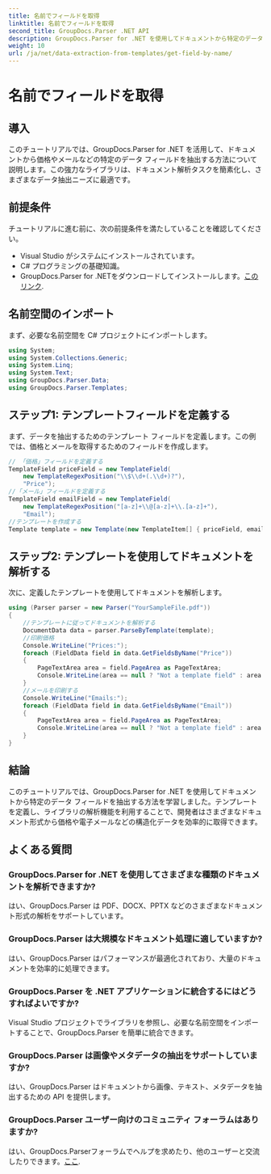 ```yaml
---
title: 名前でフィールドを取得
linktitle: 名前でフィールドを取得
second_title: GroupDocs.Parser .NET API
description: GroupDocs.Parser for .NET を使用してドキュメントから特定のデータ フィールドを抽出する方法を学習します。コード例を使用したステップ バイ ステップ ガイド。
weight: 10
url: /ja/net/data-extraction-from-templates/get-field-by-name/
---
```


# 名前でフィールドを取得

## 導入
このチュートリアルでは、GroupDocs.Parser for .NET を活用して、ドキュメントから価格やメールなどの特定のデータ フィールドを抽出する方法について説明します。この強力なライブラリは、ドキュメント解析タスクを簡素化し、さまざまなデータ抽出ニーズに最適です。
## 前提条件
チュートリアルに進む前に、次の前提条件を満たしていることを確認してください。
- Visual Studio がシステムにインストールされています。
- C# プログラミングの基礎知識。
-  GroupDocs.Parser for .NETをダウンロードしてインストールします。[このリンク](https://releases.groupdocs.com/parser/net/).

## 名前空間のインポート
まず、必要な名前空間を C# プロジェクトにインポートします。
```csharp
using System;
using System.Collections.Generic;
using System.Linq;
using System.Text;
using GroupDocs.Parser.Data;
using GroupDocs.Parser.Templates;
```
## ステップ1: テンプレートフィールドを定義する
まず、データを抽出するためのテンプレート フィールドを定義します。この例では、価格とメールを取得するためのフィールドを作成します。
```csharp
// 「価格」フィールドを定義する
TemplateField priceField = new TemplateField(
    new TemplateRegexPosition("\\$\\d+(.\\d+)?"),
    "Price");
//「メール」フィールドを定義する
TemplateField emailField = new TemplateField(
    new TemplateRegexPosition("[a-z]+\\@[a-z]+\\.[a-z]+"),
    "Email");
//テンプレートを作成する
Template template = new Template(new TemplateItem[] { priceField, emailField });
```
## ステップ2: テンプレートを使用してドキュメントを解析する
次に、定義したテンプレートを使用してドキュメントを解析します。
```csharp
using (Parser parser = new Parser("YourSampleFile.pdf"))
{
    //テンプレートに従ってドキュメントを解析する
    DocumentData data = parser.ParseByTemplate(template);
    //印刷価格
    Console.WriteLine("Prices:");
    foreach (FieldData field in data.GetFieldsByName("Price"))
    {
        PageTextArea area = field.PageArea as PageTextArea;
        Console.WriteLine(area == null ? "Not a template field" : area.Text);
    }
    //メールを印刷する
    Console.WriteLine("Emails:");
    foreach (FieldData field in data.GetFieldsByName("Email"))
    {
        PageTextArea area = field.PageArea as PageTextArea;
        Console.WriteLine(area == null ? "Not a template field" : area.Text);
    }
}
```

## 結論
このチュートリアルでは、GroupDocs.Parser for .NET を使用してドキュメントから特定のデータ フィールドを抽出する方法を学習しました。テンプレートを定義し、ライブラリの解析機能を利用することで、開発者はさまざまなドキュメント形式から価格や電子メールなどの構造化データを効率的に取得できます。

## よくある質問
### GroupDocs.Parser for .NET を使用してさまざまな種類のドキュメントを解析できますか?
はい、GroupDocs.Parser は PDF、DOCX、PPTX などのさまざまなドキュメント形式の解析をサポートしています。
### GroupDocs.Parser は大規模なドキュメント処理に適していますか?
はい、GroupDocs.Parser はパフォーマンスが最適化されており、大量のドキュメントを効率的に処理できます。
### GroupDocs.Parser を .NET アプリケーションに統合するにはどうすればよいですか?
Visual Studio プロジェクトでライブラリを参照し、必要な名前空間をインポートすることで、GroupDocs.Parser を簡単に統合できます。
### GroupDocs.Parser は画像やメタデータの抽出をサポートしていますか?
はい、GroupDocs.Parser はドキュメントから画像、テキスト、メタデータを抽出するための API を提供します。
### GroupDocs.Parser ユーザー向けのコミュニティ フォーラムはありますか?
はい、GroupDocs.Parserフォーラムでヘルプを求めたり、他のユーザーと交流したりできます。[ここ](https://forum.groupdocs.com/c/parser/17).